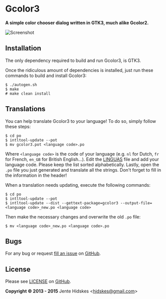 Gcolor3
=======

**A simple color chooser dialog written in GTK3, much alike Gcolor2.**

![Screenshot](https://github.com/Unia/gcolor3/raw/master/comparison.png "comparison")

Installation
------------

The only dependency required to build and run Gcolor3, is GTK3.

Once the ridiculous amount of dependencies is installed, just run these commands to build and install Gcolor3:

	$ ./autogen.sh
	$ make
	# make clean install

Translations
------------

You can help translate Gcolor3 to your language! To do so, simply follow these steps:

	$ cd po
	$ intltool-update --pot
	$ mv gcolor3.pot <language code>.po

Where `<language code>` is the code of your language (e.g. `nl` for Dutch, `fr` for French, `en_GB` for British English...).
Edit the [LINGUAS](https://github.com/Unia/gcolor3/blob/master/po/LINGUAS) file and add your language code. Please keep the list sorted alphabetically.
Lastly, open the `.po` file you just generated and translate all the strings. Don't forget to fill in the information in the header!

When a translation needs updating, execute the following commands:

	$ cd po
	$ intltool-update --pot
	$ intltool-update --dist --gettext-package=gcolor3 --output-file=<language code>_new.po <language code>

Then make the necessary changes and overwrite the old `.po` file:

	$ mv <language code>_new.po <language code>.po

Bugs
----

For any bug or request [fill an issue](https://github.com/Unia/gcolor3/issues) on [GitHub][github].

License
-------

Please see [LICENSE](https://github.com/Unia/gcolor3/blob/master/LICENSE) on [GitHub][github].

**Copyright © 2013 - 2015** Jente Hidskes &lt;hjdskes@gmail.com&gt;

  [github]: https://github.com/Unia/gcolor3

